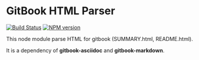 # GitBook HTML Parser

[![Build Status](https://travis-ci.org/GitbookIO/gitbook-html.png?branch=master)](https://travis-ci.org/GitbookIO/gitbook-html)
[![NPM version](https://badge.fury.io/js/gitbook-html.svg)](http://badge.fury.io/js/gitbook-html)

This node module parse HTML for gitbook (SUMMARY.html, README.html).

It is a dependency of **gitbook-asciidoc** and **gitbook-markdown**.

